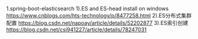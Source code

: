 1.spring-boot-elasticsearch
  1).ES and ES-head install on windows
    https://www.cnblogs.com/hts-technology/p/8477258.html
  2).ES分布式集群配置
    https://blog.csdn.net/napoay/article/details/52202877
  3).ES索引创建
    https://blog.csdn.net/csj941227/article/details/78247031